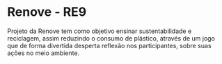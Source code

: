 <h1 style="center">Renove - RE9</h1>
Projeto da Renove tem como objetivo ensinar sustentabilidade e reciclagem, assim reduzindo o consumo de plástico, através de um jogo que de forma divertida desperta reflexão nos participantes, sobre suas ações no meio ambiente.
